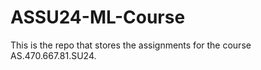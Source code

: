 # ASSU24-ML-Course

This is the repo that stores the assignments for the course AS.470.667.81.SU24. 

